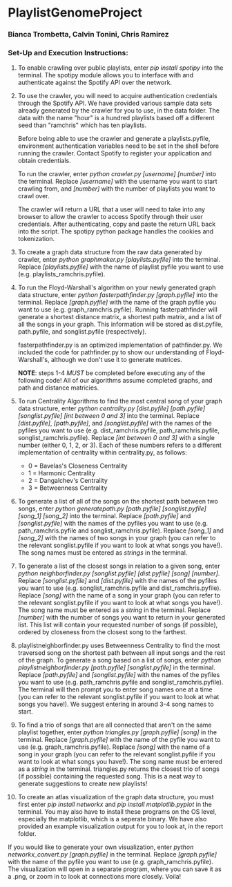 # PlaylistGenomeProject
### Bianca Trombetta, Calvin Tonini, Chris Ramirez

### Set-Up and Execution Instructions:
1. To enable crawling over public playlists, enter _pip install spotipy_ into 
   the terminal. The spotipy module allows you to interface with and
   authenticate against the Spotify API over the network.
   
2. To use the crawler, you will need to acquire authentication credentials 
   through the Spotify API. We have provided various sample data sets already
   generated by the crawler for you to use, in the data folder. The data 
   with the name "hour" is a hundred playlists based off a different seed
   than "ramchris" which has ten playlists.

   Before being able to use the crawler and generate a playlists.pyfile,
   environment authentication variables need to be set in the shell before
   running the crawler. Contact Spotify to register your application and obtain
   credentials.
   
   To run the crawler, enter _python crawler.py [username] [number]_ into the 
   terminal. Replace _[username]_ with the username you want to start crawling 
   from, and _[number]_ with the number of playlists you want to crawl over.

   The crawler will return a URL that a user will need to take into any browser
   to allow the crawler to access Spotify through their user credentials. After
   authenticating, copy and paste the return URL back into the script. The
   spotipy python package handles the cookies and tokenization.

3. To create a graph data structure from the raw data generated by crawler, 
   enter _python graphmaker.py [playlists.pyfile]_ into the terminal. Replace
   _[playlists.pyfile]_ with the name of playlist pyfile you want to use 
   (e.g. playlists\_ramchris.pyfile).

4. To run the Floyd-Warshall's algorithm on your newly generated graph data
   structure, enter _python fasterpathfinder.py [graph.pyfile]_ into the 
   terminal. Replace _[graph.pyfile]_ with the name of the graph pyfile you want
   to use (e.g. graph\_ramchris.pyfile). Running fasterpathfinder will generate
   a shortest distance matrix, a shortest path matrix, and a list of all the 
   songs in your graph. This information will be stored as dist.pyfile, 
   path.pyfile, and songlist.pyfile (respectively).
   
   fasterpathfinder.py is an optimized implementation of pathfinder.py. We
   included the code for pathfinder.py to show our understanding of
   Floyd-Warshall's, although we don't use it to generate matrices.
   
   **NOTE**: steps 1-4 _MUST_ be completed before executing any of the following 
   code! All of our algorithms assume completed graphs, and path and distance
   matricies.

5. To run Centrality Algorithms to find the most central song of your graph 
   data structure, enter _python centrality.py [dist.pyfile] [path.pyfile] 
   [songlist.pyfile] [int between 0 and 3]_ into the terminal. Replace 
   _[dist.pyfile]_, _[path.pyfile]_, and _[songlist.pyfile]_ with the names of 
   the pyfiles you want to use (e.g. dist\_ramchris.pyfile, 
   path\_ramchris.pyfile, songlist\_ramchris.pyfile). Replace 
   _[int between 0 and 3]_ with a single number (either 0, 1, 2, or 3). Each of 
   these numbers refers to a different implementation of centrality within 
   centrality.py, as follows:
   
   * 0 = Bavelas's Closeness Centrality
   * 1 = Harmonic Centrality
   * 2 = Dangalchev's Centrality
   * 3 = Betweenness Centrality

6. To generate a list of all of the songs on the shortest path between two
   songs, enter _python generatepath.py [path.pyfile] [songlist.pyfile] 
   [song\_1] [song\_2]_ into the terminal. Replace _[path.pyfile]_ and
   _[songlist.pyfile]_ with the names of the pyfiles you want to use (e.g.
   path\_ramchris.pyfile and songlist\_ramchris.pyfile). Replace _[song\_1]_
   and _[song\_2]_ with the names of two songs in your graph (you can refer
   to the relevant songlist.pyfile if you want to look at what songs you have!). 
   The song names must be entered as _strings_ in the terminal.

7. To generate a list of the closest songs in relation to a given song, enter
   _python neighborfinder.py [songlist.pyfile] [dist.pyfile] [song] [number]_. 
   Replace _[songlist.pyfile]_ and _[dist.pyfile]_ with the names of the pyfiles
   you want to use (e.g. songlist\_ramchris.pyfile and dist\_ramchris.pyfile).
   Replace _[song]_ with the name of a song in your graph (you can refer to
   the relevant songlist.pyfile if you want to look at what songs you have!).
   The song name must be entered as a _string_ in the terminal. Replace
   _[number]_ with the number of songs you want to return in your generated
   list. This list will contain your requested number of songs (if possible), 
   ordered by closeness from the closest song to the farthest.

8. playlistneighborfinder.py uses Betweenness Centrality to find the most
   traversed song on the shortest path between all input songs and the rest of
   the graph. To generate a song based on a list of songs, enter _python 
   playlistneighborfinder.py [path.pyfile] [songlist.pyfile]_ in the terminal.
   Replace _[path.pyfile]_ and _[songlist.pyfile]_ with the names of the pyfiles
   you want to use (e.g. path\_ramchris.pyfile and songlist\_ramchris.pyfile).
   The terminal will then prompt you to enter song names one at a time (you 
   can refer to the relevant songlist.pyfile if you want to look at what songs
   you have!). We suggest entering in around 3-4 song names to start.

9. To find a trio of songs that are all connected that aren't on the same
   playlist together, enter _python triangles.py [graph.pyfile] [song]_ in
   the terminal. Replace _[graph.pyfile]_ with the name of the pyfile you want 
   to use (e.g. graph\_ramchris.pyfile). Replace _[song]_ with the name of a 
   song in your graph (you can refer to the relevant songlist.pyfile if you want
   to look at what songs you have!). The song name must be entered as a _string_
   in the terminal. triangles.py returns the closest trio of songs (if 
   possible) containing the requested song. This is a neat way to generate 
   suggestions to create new playlists!

10. To create an atlas visualization of the graph data structure, you must first
   enter _pip install networkx_ and _pip install matplotlib.pyplot_ in the
   terminal. You may also have to install these programs on the OS level, 
   especially the matplotlib, which is a seperate binary. We have also
   provided an example visualization output for you to look at, in the report 
   folder.
   
   If you would like to generate your own visualization, enter _python
   networkx\_convert.py [graph.pyfile]_ in the terminal. Replace 
   _[graph.pyfile]_ with the name of the pyfile you want to use (e.g. 
   graph\_ramchris.pyfile). The visualization will open in a separate program,
   where you can save it as a .png, or zoom in to look at connections more
   closely. Voila!
   
   
